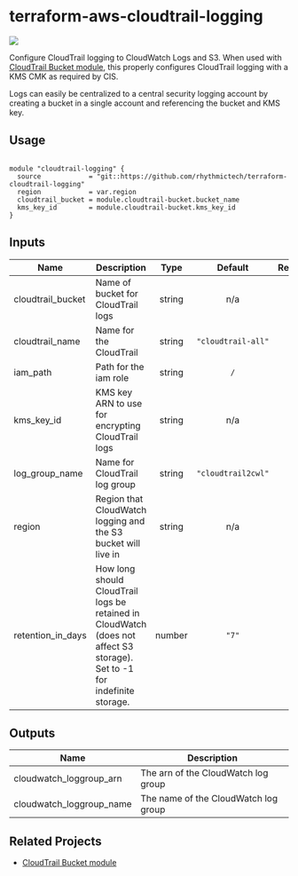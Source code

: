 # terraform-aws-cloudtrail-logging
[![](https://github.com/rhythmictech/terraform-aws-cloudtrail-logging/workflows/check/badge.svg)](https://github.com/rhythmictech/terraform-aws-cloudtrail-logging/actions)

Configure CloudTrail logging to CloudWatch Logs and S3. When used with [CloudTrail Bucket module](https://github.com/rhythmictech/terraform-aws-cloudtrail-bucket), this properly configures CloudTrail logging with a KMS CMK as required by CIS.

Logs can easily be centralized to a central security logging account by creating a bucket in a single account and referencing the bucket and KMS key.

## Usage
```

module "cloudtrail-logging" {
  source            = "git::https://github.com/rhythmictech/terraform-cloudtrail-logging"
  region            = var.region
  cloudtrail_bucket = module.cloudtrail-bucket.bucket_name
  kms_key_id        = module.cloudtrail-bucket.kms_key_id
}

```

<!-- BEGINNING OF PRE-COMMIT-TERRAFORM DOCS HOOK -->
## Inputs

| Name | Description | Type | Default | Required |
|------|-------------|:----:|:-----:|:-----:|
| cloudtrail\_bucket | Name of bucket for CloudTrail logs | string | n/a | yes |
| cloudtrail\_name | Name for the CloudTrail | string | `"cloudtrail-all"` | no |
| iam\_path | Path for the iam role | string | `/` | no |
| kms\_key\_id | KMS key ARN to use for encrypting CloudTrail logs | string | n/a | yes |
| log\_group\_name | Name for CloudTrail log group | string | `"cloudtrail2cwl"` | no |
| region | Region that CloudWatch logging and the S3 bucket will live in | string | n/a | yes |
| retention\_in\_days | How long should CloudTrail logs be retained in CloudWatch \(does not affect S3 storage\). Set to -1 for indefinite storage. | number | `"7"` | no |

## Outputs

| Name | Description |
|------|-------------|
| cloudwatch\_loggroup\_arn | The arn of the CloudWatch log group |
| cloudwatch\_loggroup\_name | The name of the CloudWatch log group |

<!-- END OF PRE-COMMIT-TERRAFORM DOCS HOOK -->

## Related Projects
* [CloudTrail Bucket module](https://github.com/rhythmictech/terraform-aws-cloudtrail-bucket)
